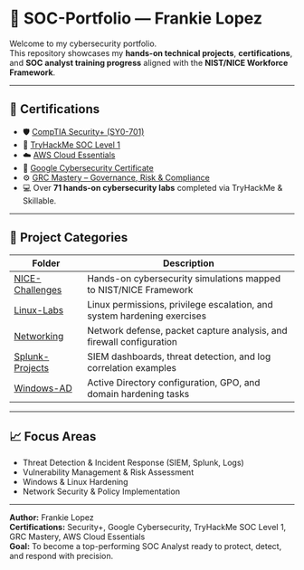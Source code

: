 # 🧠 SOC-Portfolio — Frankie Lopez

Welcome to my cybersecurity portfolio.  
This repository showcases my **hands-on technical projects**, **certifications**, and **SOC analyst training progress** aligned with the **NIST/NICE Workforce Framework**.

---

## 🧾 Certifications
- 🛡️ [CompTIA Security+ (SY0-701)](https://www.credly.com/badges/cdd0171b-5d7a-42eb-b276-c0651c5406bb/public_url)
- 🧩 [TryHackMe SOC Level 1](https://tryhackme-certificates.s3-eu-west-1.amazonaws.com/THM-MGCVIIBU0D.pdf)
- ☁️ [AWS Cloud Essentials](https://www.credly.com/badges/b2ff23d7-807d-4af6-8348-e8eec4b59ae5/public_url)
- 🧠 [Google Cybersecurity Certificate](https://www.credly.com/badges/3ed6d567-1b5a-4e3b-aa4a-5737358a8985/public_url)
- ⚙️ [GRC Mastery – Governance, Risk & Compliance](https://www.credly.com/badges/cb00e16d-cb2e-41a0-873f-4a187faa64eb/public_url)
- 💻 Over **71 hands-on cybersecurity labs** completed via TryHackMe & Skillable.

---

## 🧰 Project Categories
| Folder | Description |
|--------|--------------|
| [NICE-Challenges](./NICE-Challenges) | Hands-on cybersecurity simulations mapped to NIST/NICE Framework |
| [Linux-Labs](./Linux-Labs) | Linux permissions, privilege escalation, and system hardening exercises |
| [Networking](./Networking) | Network defense, packet capture analysis, and firewall configuration |
| [Splunk-Projects](./Splunk-Projects) | SIEM dashboards, threat detection, and log correlation examples |
| [Windows-AD](./Windows-AD) | Active Directory configuration, GPO, and domain hardening tasks |

---

## 📈 Focus Areas
- Threat Detection & Incident Response (SIEM, Splunk, Logs)
- Vulnerability Management & Risk Assessment
- Windows & Linux Hardening
- Network Security & Policy Implementation

---

**Author:** Frankie Lopez  
**Certifications:** Security+, Google Cybersecurity, TryHackMe SOC Level 1, GRC Mastery, AWS Cloud Essentials  
**Goal:** To become a top-performing SOC Analyst ready to protect, detect, and respond with precision.
